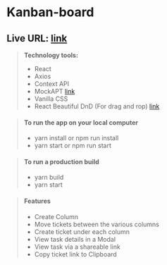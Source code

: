 # Kanban-board

## Live URL: [link](https://kanban-taskboard.netlify.app)

> **Technology tools:**
>
> -   React
> -   Axios
> -   Context API
> -   MockAPT [link](https://mockapi.io)
> -   Vanilla CSS
> -   React Beautiful DnD (For drag and rop) [link](https://github.com/atlassian/react-beautiful-dnd)

> #### To run the app on your local computer
>
> -   yarn install or npm run install
> -   yarn start or npm run start

> #### To run a production build
>
> -   yarn build
> -   yarn start

> #### Features
>
> -   Create Column
> -   Move tickets between the various columns
> -   Create ticket under each column
> -   View task details in a Modal
> -   View task via a shareable link
> -   Copy ticket link to Clipboard
